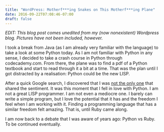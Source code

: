 ```yaml
---
title: "WordPress: Motherf***ing Snakes on This Motherf***ing Plane"
date: 2016-09-22T07:08:46-07:00
draft: false
---
```

*EDIT: This blog post comes unedited from my (now nonexistent) Wordpress blog. Pictures have not been included, however.*

I took a break from Java (as I am already very familiar with the language) to take a look at some Python today. As I am not familiar with Python in any sense, I decided to take a crash course in Python through codecademy.com. From there, the plane was to find a pdf of a Python textbook and start to read through it a bit at a time. That was the plan until I got distracted by a realisation: Python could be the new LISP.

After a quick Google search, I discovered that I was [not the only one](http://norvig.com/python-lisp.html) that shared the sentiment. It was this moment that I fell in love with Python. I am not a great LISP programmer. I am not even a mediocre one. I barely can write a simple program, but I love the potential that it has and the freedom I feel when I am working with it. Finding a programming language that has a similar freedom felt amazing. That is, until Ruby came along.

I am now back to a debate that I was aware of years ago: Python vs Ruby. To be continued eventually.